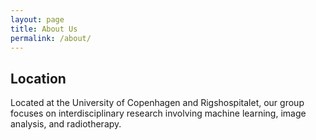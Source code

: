 ```yaml
---
layout: page
title: About Us
permalink: /about/
---
```


<section id="about">
    <h2>Location</h2>
    <p>Located at the University of Copenhagen and Rigshospitalet, our group focuses on interdisciplinary research involving machine learning, image analysis, and radiotherapy.</p>
</section>
